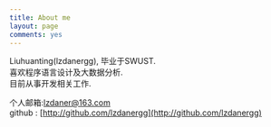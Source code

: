 ```yaml
---
title: About me
layout: page
comments: yes
---
```

  
Liuhuanting(lzdanergg), 毕业于SWUST.      
喜欢程序语言设计及大数据分析.      
目前从事开发相关工作.      

个人邮箱:lzdaner@163.com     
github : [http://github.com/lzdanergg](http://github.com/lzdanergg)      
